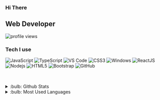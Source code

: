 ### Hi There

## Web Developer
![profile views](https://komarev.com/ghpvc/?username=roffly&style=flat-square)

### Tech I use

![JavaScript](https://img.shields.io/badge/-JavaScript-%23F7DF1C?style=flat-square&logo=javascript&logoColor=000000&labelColor=%23F7DF1C&color=%23F7DF1C)
![TypeScript](https://img.shields.io/badge/typescript%20-%23007ACC.svg?&style=flat-square&logo=typescript&logoColor=white)
![VS Code](https://img.shields.io/static/v1?style=flat-square&message=Visual+Studio+Code&color=007ACC&logo=Visual+Studio+Code&logoColor=FFFFFF&label=)
![CSS3](https://img.shields.io/badge/-CSS3-%231572B6?style=flat-square&logo=css3)
![Windows](https://img.shields.io/badge/Windows-0078D6?style=flat-square&logo=windows&logoColor=white)
![ReactJS](https://img.shields.io/badge/-ReactJs-61DAFB?logo=react&logoColor=black&style=flat-square)
![Nodejs](https://img.shields.io/badge/-Nodejs-339933?style=flat-square&logo=Node.js&logoColor=ffffff)
![HTML5](https://img.shields.io/badge/-HTML5-%23E44D27?style=flat-square&logo=html5&logoColor=ffffff)
![Bootstrap](https://img.shields.io/badge/-Bootstrap-563D7C?style=flat-square&logo=Bootstrap&logoColor=white)
![GitHub](https://img.shields.io/badge/-GitHub-181717?style=flat-square&logo=github)

<br />
<br />

<details>
<summary>:bulb: Github Stats</summary>
<img src="https://github-readme-stats.vercel.app/api?username=roffly&theme=radical" >
</details>

<details>
<summary>:bulb:  Most Used Languages</summary>
<img src="https://github-readme-stats.vercel.app/api/top-langs/?username=roffly&layout=compact" >
</details>

[discord]: https://discord.com/users/715576724674314360
[instagram]: https://instagram.com/roffly.dev
